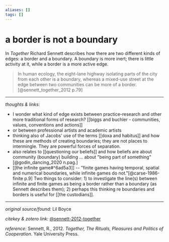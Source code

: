 ```yaml
---
aliases: []
tags: []
---
```


# a border is not a boundary

In _Together_ Richard Sennett describes how there are two different kinds of edges: a border and a boundary. A boundary is more inert; there is little activity at it, while a border is a more active edge. 

>In human ecology, the eight-lane highway isolating parts of the city from each other is a boundary, whereas a mixed-use street at the edge between two communities can be more of a border.[@sennett_together_2012 p.79]

---

_thoughts & links:_

- I wonder what kind of edge exists between practice-research and other more traditional forms of research? [[biggs and buchler - communities, values, conventions and actions]]
- or between professional artists and academic artists
- thinking also of Jacobs' use of the terms [[doxa and habitus]] and how these are methods of creating boundaries; they are not places to intermingle. They are powerful forces of separation.
- also relates to [[questioning our beliefs]] and how beliefs are about community (boundary) building ... about "being part of something"[@godin_dancing_2020 n.pag.]
- [[the infinite game#^6ad5a3]] -- "finite games having temporal, spatial and numerical boundaries, while infinite games do not."[@carse-1986-finite p.9] Two things to consider: 1) to investigate the line(s) between infinite and finite games as being a border rather than a boundary (as Sennett describes them); 2) perhaps this thinking re boundaries and borders is useful for [[the custodians]].

---

_original source/found:_ Lil Boyce

_citekey & zotero link:_ [@sennett-2012-together](zotero://select/items/1_ZKR55RVE)

_reference:_ Sennett, R., 2012. _Together, The Rituals, Pleasures and Politics of Cooperation_. Yale University Press.


